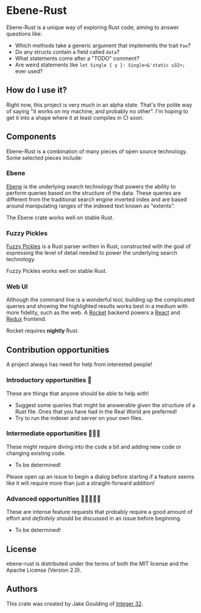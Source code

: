 # Ebene-Rust

Ebene-Rust is a unique way of exploring Rust code, aiming to answer
questions like:

- Which methods take a generic argument that implements the trait `Foo`?
- Do any structs contain a field called `data`?
- What statements come after a "TODO" comment?
- Are weird statements like `let Single { y }: Single<&'static u32>;` ever used?

## How do I use it?

Right now, this project is very much in an alpha state. That's the
polite way of saying "it works on my machine, and probably no
other". I'm hoping to get it into a shape where it at least compiles
in CI soon.

## Components

Ebene-Rust is a combination of many pieces of open source
technology. Some selected pieces include:

### Ebene

[Ebene][] is the underlying search technology that powers the ability
to perform queries based on the structure of the data. These queries
are different from the traditional search engine inverted index and
are based around manipulating ranges of the indexed text known as
"extents".

The Ebene crate works well on stable Rust.

[Ebene]: https://github.com/shepmaster/ebene

### Fuzzy Pickles

[Fuzzy Pickles][] is a Rust parser written in Rust, constructed with
the goal of expressing the level of detail needed to power the
underlying search technology.

Fuzzy Pickles works well on stable Rust.

[Fuzzy Pickles]: https://github.com/shepmaster/fuzzy-pickles

### Web UI

Although the command line is a wonderful tool, building up the
complicated queries and showing the highlighted results works best in
a medium with more fidelity, such as the web. A [Rocket][] backend
powers a [React][] and [Redux][] frontend.

Rocket requires **nightly** Rust.

[Rocket]: https://rocket.rs/
[React]: https://facebook.github.io/react/
[Redux]: http://redux.js.org/

## Contribution opportunities

A project always has need for help from interested people!

### Introductory opportunities 🌟

These are things that anyone should be able to help with!

- Suggest some queries that might be answerable given the structure of
  a Rust file. Ones that you have had in the Real World are preferred!
- Try to run the indexer and server on your own files.

### Intermediate opportunities 🌟🌟🌟

These might require diving into the code a bit and adding new code or
changing existing code.

- To be determined!

Please open up an issue to begin a dialog before starting if a feature
seems like it will require more than just a straight-forward addition!

### Advanced opportunities 🌟🌟🌟🌟🌟

These are intense feature requests that probably require a good amount
of effort and *definitely* should be discussed in an issue before
beginning.

- To be determined!

## License

ebene-rust is distributed under the terms of both the MIT license and
the Apache License (Version 2.0).

## Authors

This crate was created by Jake Goulding of [Integer 32][].

[Integer 32]: http://www.integer32.com/
